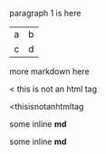 paragraph 1 is here

<table>
	<tr>
		<td>a</td>
		<td>b</td>
	</tr>
	<tr>
		<td>c</td>
		<td>d</td>
	</tr>
</table>

more markdown here

< this is not an html tag

<thisisnotanhtmltag

<span class="test">some inline **md**</span>

<span>some inline **md**</span>